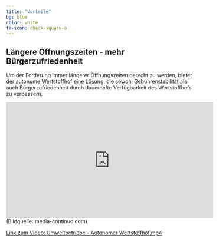 ```yaml
---
title: "Vorteile"
bg: blue
color: white
fa-icon: check-square-o
---
```


## Längere Öffnungszeiten - mehr Bürgerzufriedenheit

Um der Forderung immer längerer Öffnungszeiten gerecht zu werden, bietet der autonome Wertstoffhof eine Lösung, die sowohl Gebührenstabilität als auch Bürgerzufriedenheit durch dauerhafte Verfügbarkeit des Wertstoffhofs zu verbessern.


<!-- 

https://youtu.be/5j3IRRfMV3U?t=2


<iframe width="660" height="480" src="https://www.youtube.com/embed/5j3IRRfMV3U" title="Umweltbetriebe-Autonomer Wertstoffhof" frameborder="0" allow="accelerometer; autoplay; clipboard-write; encrypted-media; gyroscope; picture-in-picture; web-share" allowfullscreen></iframe>


<iframe width="905" height="491" src="https://www.youtube.com/embed/5j3IRRfMV3U" title="Umweltbetriebe-Autonomer Wertstoffhof" frameborder="0" allow="accelerometer; autoplay; clipboard-write; encrypted-media; gyroscope; picture-in-picture; web-share" allowfullscreen></iframe>

<iframe width="662" height="150" src="https://www.youtube.com/embed/5j3IRRfMV3U" title="Umweltbetriebe-Autonomer Wertstoffhof" frameborder="0" allow="accelerometer; autoplay; clipboard-write; encrypted-media; gyroscope; picture-in-picture; web-share" allowfullscreen></iframe>

<iframe width="960" height="150" src="https://www.youtube.com/embed/5j3IRRfMV3U" title="Umweltbetriebe-Autonomer Wertstoffhof" frameborder="0" allow="accelerometer; autoplay; clipboard-write; encrypted-media; gyroscope; picture-in-picture; web-share" allowfullscreen></iframe> -->

<!-- <figure class="video_container">
    <iframe width="100%" height=auto src="https://www.youtube.com/embed/5j3IRRfMV3U" title="Umweltbetriebe Autonomer Wertstoffhof" frameborder="0" allow="accelerometer; autoplay; clipboard-write; encrypted-media; gyroscope; picture-in-picture; web-share" allowfullscreen></iframe>
</figure>
(Bildquelle: media-continuo.com) -->

<!-- <figure class="video_container">
  <video width="100%"  controls="true" allowfullscreen="true" poster="img/20240119145212.png">
    <source src="https://www.youtube.com/embed/5j3IRRfMV3U" type="video/mp4">
  </video>
</figure>
(Bildquelle: media-continuo.com) -->

<!-- Responsive Video Container -->

<div class="video-responsive-container" >
    <iframe width="560" height="315" src="https://www.youtube.com/embed/5j3IRRfMV3U&t=1" title="Umweltbetriebe Autonomer Wertstoffhof" frameborder="0" allow="accelerometer; autoplay; clipboard-write; encrypted-media; gyroscope; picture-in-picture; web-share" allowfullscreen></iframe>
</div>
(Bildquelle: media-continuo.com)

<!-- 
<iframe width="100%" height="100%" src="https://www.youtube.com/embed/5j3IRRfMV3U" title="Umweltbetriebe Autonomer Wertstoffhof" frameborder="0" allow="accelerometer; autoplay; clipboard-write; encrypted-media; gyroscope; picture-in-picture; web-share" allowfullscreen></iframe>
(Bildquelle: media-continuo.com) -->

<!-- [![Video Umweltbetriebe - Autonomer Wertstoffhof](img/20240119145212.png)](https://youtu.be/5j3IRRfMV3U)
(Bildquelle: media-continuo.com) -->



[Link zum Video: Umweltbetriebe - Autonomer Wertstoffhof.mp4](https://youtu.be/5j3IRRfMV3U)

